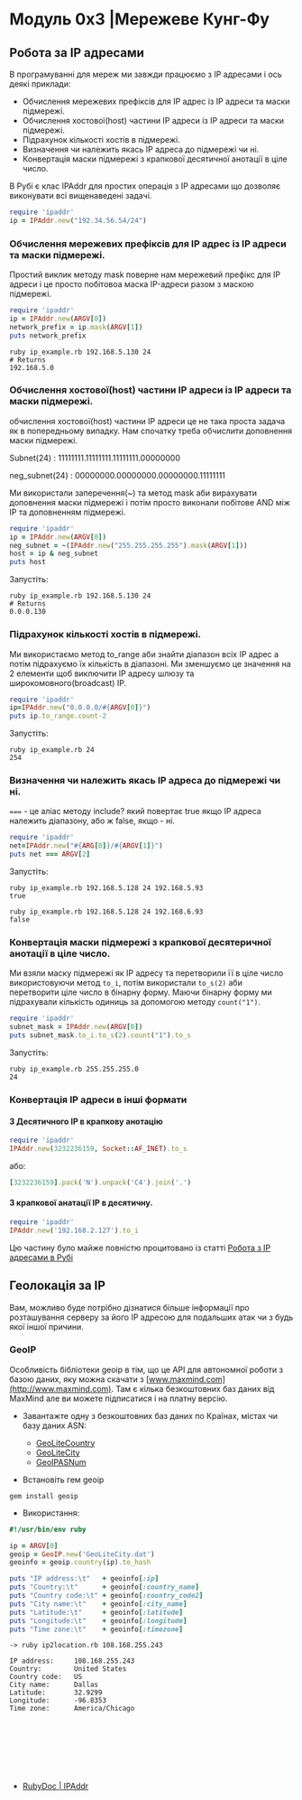 # Модуль 0x3 |Мережеве Кунг-Фу


## Робота за IP адресами
В програмуванні для мереж ми завжди працюємо з IP адресами і ось деякі приклади:
- Обчислення мережевих префіксів для IP адрес із IP адреси та маски підмережі.
- Обчислення хостової(host) частини IP адреси із IP адреси та маски підмережі.
- Підрахунок кількості хостів в підмережі.
- Визначення чи належить якась IP адреса до підмережі чи ні.
- Конвертація маски підмережі з крапкової десятичної анотації в ціле число.

В Рубі є клас IPAddr для простих операція з IP адресами що дозволяє виконувати всі вищенаведені задачі.

```ruby
require 'ipaddr'
ip = IPAddr.new("192.34.56.54/24")
```

###  
### Обчислення мережевих префіксів для IP адрес із IP адреси та маски підмережі.

Простий виклик методу mask поверне нам мережевий префікс для IP адреси і це просто побітовоа маска IP-адреси разом з маскою підмережі.

```ruby
require 'ipaddr'
ip = IPAddr.new(ARGV[0])
network_prefix = ip.mask(ARGV[1])
puts network_prefix
```

```
ruby ip_example.rb 192.168.5.130 24
# Returns 
192.168.5.0
```

### Обчислення хостової(host) частини IP адреси із IP адреси та маски підмережі.

обчислення хостової(host) частини IP адреси це не така проста задача як в попередньому випадку. Нам спочатку треба обчислити доповнення маски підмережі.

Subnet(24) : 11111111.11111111.11111111.00000000

neg_subnet(24) : 00000000.00000000.00000000.11111111

Ми використали заперечення(~) та метод mask аби вирахувати доповнення маски підмережі і потім просто виконали побітове AND між IP та доповненням підмережі.

```ruby
require 'ipaddr'
ip = IPAddr.new(ARGV[0])
neg_subnet = ~(IPAddr.new("255.255.255.255").mask(ARGV[1]))
host = ip & neg_subnet
puts host
```

Запустіть:
```
ruby ip_example.rb 192.168.5.130 24
# Returns 
0.0.0.130
```

### Підрахунок кількості хостів в підмережі.
Ми використаємо метод to_range аби знайти діапазон всіх IP адрес а потім підрахуємо їх кількість в діапазоні. Ми зменшуємо це значення на 2 елементи щоб виключити IP адресу шлюзу та широкомовного(broadcast) IP.


```ruby
require 'ipaddr'
ip=IPAddr.new("0.0.0.0/#{ARGV[0]}")
puts ip.to_range.count-2
```
Запустіть:
```
ruby ip_example.rb 24
254
```

### Визначення чи належить якась IP адреса до підмережі чи ні.

`===` - це аліас методу include? який повертає true якщо IP адреса належить діапазону, або ж false, якщо - ні.


```ruby
require 'ipaddr'
net=IPAddr.new("#{ARG[0]}/#{ARGV[1]}")
puts net === ARGV[2]
```
Запустіть:
```
ruby ip_example.rb 192.168.5.128 24 192.168.5.93
true
```

```
ruby ip_example.rb 192.168.5.128 24 192.168.6.93
false
```

### Конвертація маски підмережі з крапкової десятеричної анотації в ціле число.
Ми взяли маску підмережі як IP адресу та перетворили її в ціле число використовуючи метод `to_i`, потім використали `to_s(2)` аби перетворити  ціле число в бінарну форму. Маючи бінарну форму ми підрахували кількість одиниць за допомогою методу `count("1")`.


```ruby
require 'ipaddr'
subnet_mask = IPAddr.new(ARGV[0])
puts subnet_mask.to_i.to_s(2).count("1").to_s
```

Запустіть:
```
ruby ip_example.rb 255.255.255.0
24
```


### Конвертація IP адреси в інші формати

#### З Десятичного IP в крапкову анотацію

```ruby
require 'ipaddr'
IPAddr.new(3232236159, Socket::AF_INET).to_s
```
або:

```ruby
[3232236159].pack('N').unpack('C4').join('.')
```

#### З крапкової анатації IP в десятичну.

```ruby
require 'ipaddr'
IPAddr.new('192.168.2.127').to_i
```

Цю частину було майже повністю процитовано із статті [Робота з IP адресами в Рубі][1]


## Геолокація за IP 
Вам, можливо буде потрібно дізнатися більше інформації про розташування серверу за його IP адресою для подальших атак чи з будь якої іншої причини.

### GeoIP
Особливість бібліотеки geoip в тім,  що це API для автономної роботи з базою даних, яку можна скачати з [www.maxmind.com](http://www.maxmind.com). Там є кілька безкоштовних баз даних від MaxMind але ви можете підписатися і на платну версію.
- Завантажте одну з безкоштовних баз даних по Країнах, містах чи базу даних ASN:
    - [GeoLiteCountry](geolite.maxmind.com/download/geoip/database/GeoLiteCountry/GeoIP.dat.gz)
    - [GeoLiteCity](geolite.maxmind.com/download/geoip/database/GeoLiteCity.dat.gz)
    - [GeoIPASNum](geolite.maxmind.com/download/geoip/database/asnum/GeoIPASNum.dat.gz)


- Встановіть гем geoip
```
gem install geoip
```

- Використання:

```ruby
#!/usr/bin/env ruby

ip = ARGV[0]
geoip = GeoIP.new('GeoLiteCity.dat')
geoinfo = geoip.country(ip).to_hash

puts "IP address:\t"   + geoinfo[:ip]
puts "Country:\t"      + geoinfo[:country_name]
puts "Country code:\t" + geoinfo[:country_code2]
puts "City name:\t"    + geoinfo[:city_name]
puts "Latitude:\t"     + geoinfo[:latitude]
puts "Longitude:\t"    + geoinfo[:longitude]
puts "Time zone:\t"    + geoinfo[:timezone]
```

```
-> ruby ip2location.rb 108.168.255.243

IP address:     108.168.255.243
Country:        United States
Country code:   US
City name:      Dallas
Latitude:       32.9299
Longitude:      -96.8353
Time zone:      America/Chicago
```



<br><br><br>
---
[1]: http://www.brownfort.com/2014/09/ip-operations-ruby/

- [RubyDoc | IPAddr](http://ruby-doc.org/stdlib-1.9.3/libdoc/ipaddr/rdoc/IPAddr.html)